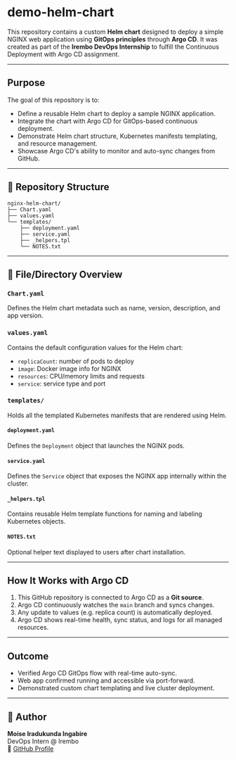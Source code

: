 # demo-helm-chart

This repository contains a custom **Helm chart** designed to deploy a simple NGINX web application using **GitOps principles** through **Argo CD**. It was created as part of the **Irembo DevOps Internship** to fulfill the Continuous Deployment with Argo CD assignment.

---

## Purpose

The goal of this repository is to:
- Define a reusable Helm chart to deploy a sample NGINX application.
- Integrate the chart with Argo CD for GitOps-based continuous deployment.
- Demonstrate Helm chart structure, Kubernetes manifests templating, and resource management.
- Showcase Argo CD's ability to monitor and auto-sync changes from GitHub.

---

## 📁 Repository Structure

```
nginx-helm-chart/
├── Chart.yaml
├── values.yaml
└── templates/
    ├── deployment.yaml
    ├── service.yaml
    ├── _helpers.tpl
    └── NOTES.txt
```

---

## 📄 File/Directory Overview

### `Chart.yaml`
Defines the Helm chart metadata such as name, version, description, and app version.

### `values.yaml`
Contains the default configuration values for the Helm chart:
- `replicaCount`: number of pods to deploy
- `image`: Docker image info for NGINX
- `resources`: CPU/memory limits and requests
- `service`: service type and port

### `templates/`
Holds all the templated Kubernetes manifests that are rendered using Helm.

#### `deployment.yaml`
Defines the `Deployment` object that launches the NGINX pods.

#### `service.yaml`
Defines the `Service` object that exposes the NGINX app internally within the cluster.

#### `_helpers.tpl`
Contains reusable Helm template functions for naming and labeling Kubernetes objects.

#### `NOTES.txt`
Optional helper text displayed to users after chart installation.

---

## How It Works with Argo CD

1. This GitHub repository is connected to Argo CD as a **Git source**.
2. Argo CD continuously watches the `main` branch and syncs changes.
3. Any update to values (e.g. replica count) is automatically deployed.
4. Argo CD shows real-time health, sync status, and logs for all managed resources.

---

## Outcome

- Verified Argo CD GitOps flow with real-time auto-sync.
- Web app confirmed running and accessible via port-forward.
- Demonstrated custom chart templating and live cluster deployment.

---

## 👤 Author

**Moise Iradukunda Ingabire**  
DevOps Intern @ Irembo  
🔗 [GitHub Profile](https://github.com/1moses1)

